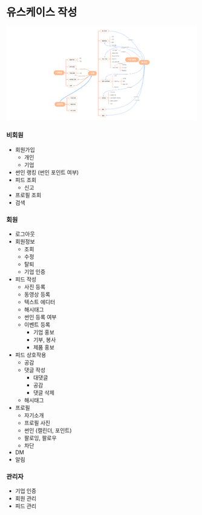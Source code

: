 # 유스케이스 작성

![image](썬인.png)

### 비회원

- 회원가입
  - 개인
  - 기업
- 썬인 랭킹 (썬인 포인트 여부)
- 피드 조회
  - 신고
- 프로필 조회
- 검색

### 회원

- 로그아웃
- 회원정보
  - 조회
  - 수정
  - 탈퇴
  - 기업 인증
- 피드 작성
  - 사진 등록
  - 동영상 등록
  - 텍스트 에디터
  - 해시태그
  - 썬인 등록 여부
  - 이벤트 등록
    - 기업 홍보
    - 기부, 봉사
    - 제품 홍보
- 피드 상호작용
  - 공감
  - 댓글 작성
    - 대댓글
    - 공감
    - 댓글 삭제
  - 해시태그
- 프로필
  - 자기소개
  - 프로필 사진
  - 썬인 (캘린더, 포인트)
  - 팔로잉, 팔로우
  - 차단
- DM
- 알림

### 관리자

- 기업 인증
- 회원 관리
- 피드 관리
